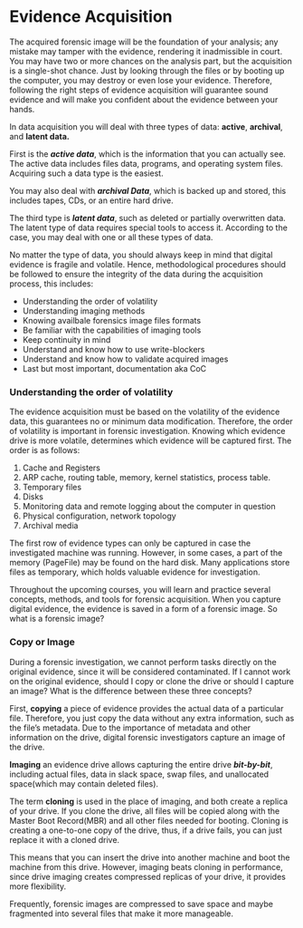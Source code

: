 # Evidence Acquisition
The acquired forensic image will be the foundation of your analysis; any mistake may tamper with the evidence, rendering it inadmissible in court. You may have two or more chances on the analysis part, but the acquisition is a single-shot chance. Just by looking through the files or by booting up the computer, you may destroy or even lose your evidence. Therefore, following the right steps of evidence acquisition will guarantee sound evidence and will make you confident about the evidence between your hands. 

In data acquisition you will deal with three types of data: **active**, **archival**, and **latent data.** 

First is the ***active data***, which is the information that you can actually see. The active data includes files data, programs, and operating system files. Acquiring such a data type is the easiest. 

You may also deal with ***archival Data***, which is backed up and stored, this includes tapes, CDs, or an entire hard drive. 

The third type is ***latent data***, such as deleted or partially overwritten data. The latent type of data requires special tools to access it. According to the case, you may deal with one or all these types of data.

No matter the type of data, you should always keep in mind that digital evidence is fragile and volatile. Hence, methodological procedures should be followed to ensure the integrity of the data during the acquisition process, this includes:
- Understanding the order of volatility
- Understanding imaging methods
- Knowing availbale forensics image files formats
- Be familiar with the capabilities of imaging tools
- Keep continuity in mind
- Understand and know how to use write-blockers
- Understand and know how to validate acquired images
- Last but most important, documentation aka CoC

### Understanding the order of volatility
The evidence acquisition must be based on the volatility of the evidence data, this guarantees no or minimum data modification. Therefore, the order of volatility is important in forensic investigation. Knowing which evidence drive is more volatile, determines which evidence will be captured first. The order is as follows:
1. Cache and Registers
2. ARP cache, routing table, memory, kernel statistics, process table.
3. Temporary files
4. Disks
5. Monitoring data and remote logging about the computer in question
6. Physical configuration, network topology
7. Archival media

The first row of evidence types can only be captured in case the investigated machine was running. However, in some cases, a part of the memory (PageFile) may be found on the hard disk. Many applications store files as temporary, which holds valuable evidence for investigation.

Throughout the upcoming courses, you will learn and practice several concepts, methods, and tools for forensic acquisition. When you capture digital evidence, the evidence is saved in a form of a forensic image. So what is a forensic image?

### Copy or Image
During a forensic investigation, we cannot perform tasks directly on the original evidence, since it will be considered contaminated. If I cannot work on the original evidence, should I copy or clone the drive or should I capture an image? What is the difference between these three concepts?

First, **copying** a piece of evidence provides the actual data of a particular file. Therefore, you just copy the data without any extra information, such as the file’s metadata. Due to the importance of metadata and other information on the drive, digital forensic investigators capture an image of the drive. 

**Imaging** an evidence drive allows capturing the entire drive ***bit-by-bit***, including actual files, data in slack space, swap files, and unallocated space(which may contain deleted files).

The term **cloning** is used in the place of imaging, and both create a replica of your drive. If you clone the drive, all files will be copied along with the Master Boot Record(MBR) and all other files needed for booting. Cloning is creating a one-to-one copy of the drive, thus, if a drive fails, you can just replace it with a cloned drive.

This means that you can insert the drive into another machine and boot the machine from this drive. However, imaging beats cloning in performance, since drive imaging creates compressed replicas of your drive, it provides more flexibility.

Frequently, forensic images are compressed to save space and maybe fragmented into several files that make it more manageable.
